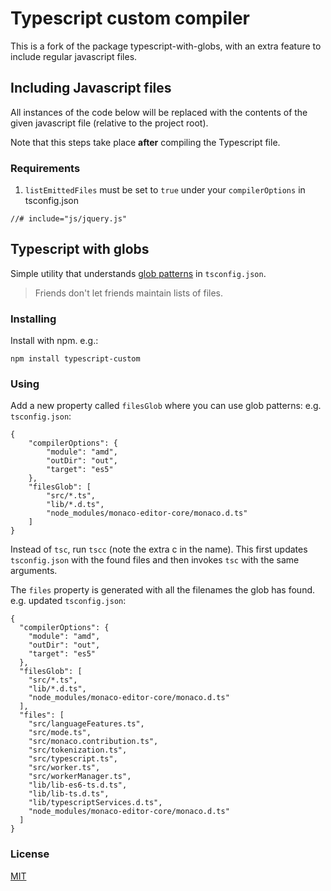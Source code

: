 # Typescript custom compiler
This is a fork of the package typescript-with-globs, with an extra feature to include regular javascript files.

## Including Javascript files
All instances of the code below will be replaced with the contents of the given javascript file (relative to the project root).

Note that this steps take place **after** compiling the Typescript file.

### Requirements
1. `listEmittedFiles` must be set to `true` under your `compilerOptions` in tsconfig.json 

```
//# include="js/jquery.js"
```

## Typescript with globs
Simple utility that understands [glob patterns](https://github.com/isaacs/node-glob) in `tsconfig.json`.

> Friends don't let friends maintain lists of files.

### Installing
Install with npm. e.g.:
```
npm install typescript-custom
```

### Using
Add a new property called `filesGlob` where you can use glob patterns: 
e.g. `tsconfig.json`:
```
{
    "compilerOptions": {
        "module": "amd",
        "outDir": "out",
        "target": "es5"
    },
    "filesGlob": [
        "src/*.ts",
        "lib/*.d.ts",
        "node_modules/monaco-editor-core/monaco.d.ts"
    ]
}
```

Instead of `tsc`, run `tscc` (note the extra c in the name). This first updates `tsconfig.json` with the found files and then invokes `tsc` with the same arguments.

The `files` property is generated with all the filenames the glob has found. e.g. updated `tsconfig.json`:
```
{
  "compilerOptions": {
    "module": "amd",
    "outDir": "out",
    "target": "es5"
  },
  "filesGlob": [
    "src/*.ts",
    "lib/*.d.ts",
    "node_modules/monaco-editor-core/monaco.d.ts"
  ],
  "files": [
    "src/languageFeatures.ts",
    "src/mode.ts",
    "src/monaco.contribution.ts",
    "src/tokenization.ts",
    "src/typescript.ts",
    "src/worker.ts",
    "src/workerManager.ts",
    "lib/lib-es6-ts.d.ts",
    "lib/lib-ts.d.ts",
    "lib/typescriptServices.d.ts",
    "node_modules/monaco-editor-core/monaco.d.ts"
  ]
}
```

### License
[MIT](https://github.com/alexandrudima/typescript-with-globs/blob/master/LICENSE)
